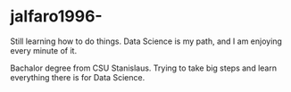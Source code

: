# jalfaro1996-

Still learning how to do things.  Data Science is my path, and I am enjoying every minute of it.  

Bachalor degree from CSU Stanislaus.  Trying to take big steps and learn everything there is for Data Science.
